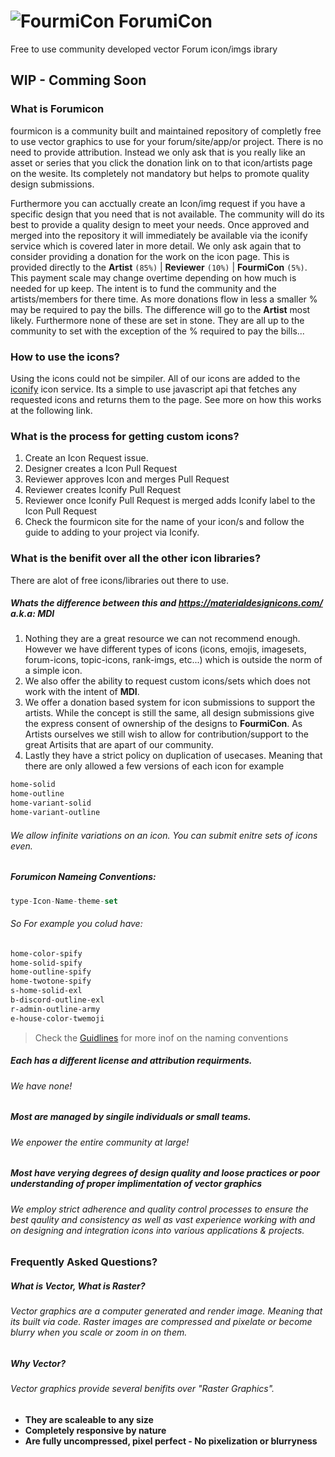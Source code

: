 # ![FourmiCon](https://secure.gravatar.com/avatar/7a1087fbec24cbbcd0abf7ea965fa30e?s=48) ForumiCon
Free to use community developed vector Forum icon/imgs ibrary

## WIP - Comming Soon

### What is **Forumicon**
fourmicon is a community built and maintained repository of completly free to use vector graphics to use for your forum/site/app/or project. There is no need to provide attribution. Instead we only ask that is you really like an asset or series that you click the donation link on to that icon/artists page on the wesite. Its completely not mandatory but helps to promote quality design submissions.

Furthermore you can acctually create an Icon/img request if you have a specific design that you need that is not available. The community will do its best to provide a quality design to meet your needs. Once approved and merged into the repository it will immediately be available via the iconify service which is covered later in more detail. We only ask again that to consider providing a donation for the work on the icon page. This is provided directly to the **Artist** `(85%)` | **Reviewer** `(10%)` | **FourmiCon** `(5%)`. This payment scale may change overtime depending on how much is needed for up keep. The intent is to fund the community and the artists/members for there time. As more donations flow in less a smaller % may be required to pay the bills. The difference will go to the **Artist** most likely. Furthermore none of these are set in stone. They are all up to the community to set with the exception of the % required to pay the bills...

### How to use the icons?
Using the icons could not be simpiler. All of our icons are added to the [iconify](https://iconify.design/) icon service. Its a simple to use javascript api that fetches any requested icons and returns them to the page. See more on how this works at the following link.

### What is the process for getting custom icons?
1. Create an Icon Request issue.
2. Designer creates a Icon Pull Request
3. Reviewer approves Icon and merges Pull Request
4. Reviewer creates Iconify Pull Request
5. Reviewer once Iconify Pull Request is merged adds Iconify label to the Icon Pull Request
6. Check the fourmicon site for the name of your icon/s and follow the guide to adding to your project via Iconify.

### What is the benifit over all the other icon libraries?
There are alot of free icons/libraries out there to use.

##### Whats the difference between this and https://materialdesignicons.com/ a.k.a: **MDI**
1. Nothing they are a great resource we can not recommend enough. However we have different types of icons (icons, emojis, imagesets, forum-icons, topic-icons, rank-imgs, etc...) which is outside the norm of a simple icon.
2. We also offer the ability to request custom icons/sets which does not work with the intent of **MDI**.
3. We offer a donation based system for icon submissions to support the artists. While the concept is still the same, all design submissions give the express consent of ownership of the designs to **FourmiCon**. As Artists ourselves we still wish to allow for contribution/support to the great Artisits that are apart of our community.
4. Lastly they have a strict policy on duplication of usecases. Meaning that there are only allowed a few versions of each icon for example 

```css
home-solid
home-outline
home-variant-solid
home-variant-outline
```

###### We allow infinite variations on an icon. You can submit enitre sets of icons even. 

##### _Forumicon Nameing Conventions_:

```javascript
type-Icon-Name-theme-set
```

###### So For example you colud have: 

```css
home-color-spify
home-solid-spify
home-outline-spify
home-twotone-spify
s-home-solid-exl
b-discord-outline-exl
r-admin-outline-army
e-house-color-twemoji
```

> Check the [Guidlines](https://github.com/forumicon/forumicons/blob/master/design/README.md) for more inof on the naming conventions 

##### Each has a different license and attribution requirments. 
###### We have none!

##### Most are managed by singile individuals or small teams.
###### We enpower the entire community at large!

##### Most have verying degrees of design quality and loose practices or poor understanding of proper implimentation of vector graphics
###### We employ strict adherence and quality control processes to ensure the best qaulity and consistency as well as vast experience working with and on designing and integration icons into various applications & projects.

### Frequently Asked Questions?

##### What is Vector, What is Raster?
###### Vector graphics are a computer generated and render image. Meaning that its built via code. Raster images are compressed and pixelate or become blurry when you scale or zoom in on them.

##### Why Vector?
###### Vector graphics provide several benifits over "Raster Graphics".
- **They are scaleable to any size**
- **Completely responsive by nature**
- **Are fully uncompressed, pixel perfect - No pixelization or blurryness**
